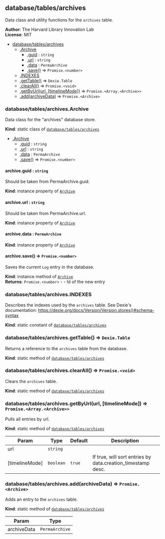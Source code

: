 <a name="module_database/tables/archives"></a>

## database/tables/archives
Data class and utility functions for the `archives` table.

**Author**: The Harvard Library Innovation Lab  
**License**: MIT  

* [database/tables/archives](#module_database/tables/archives)
    * [.Archive](#module_database/tables/archives.Archive)
        * [.guid](#module_database/tables/archives.Archive+guid) : <code>string</code>
        * [.url](#module_database/tables/archives.Archive+url) : <code>string</code>
        * [.data](#module_database/tables/archives.Archive+data) : <code>PermaArchive</code>
        * [.save()](#module_database/tables/archives.Archive+save) ⇒ <code>Promise.&lt;number&gt;</code>
    * [.INDEXES](#module_database/tables/archives.INDEXES)
    * [.getTable()](#module_database/tables/archives.getTable) ⇒ <code>Dexie.Table</code>
    * [.clearAll()](#module_database/tables/archives.clearAll) ⇒ <code>Promise.&lt;void&gt;</code>
    * [.getByUrl(url, [timelineMode])](#module_database/tables/archives.getByUrl) ⇒ <code>Promise.&lt;Array.&lt;Archive&gt;&gt;</code>
    * [.add(archiveData)](#module_database/tables/archives.add) ⇒ <code>Promise.&lt;Archive&gt;</code>

<a name="module_database/tables/archives.Archive"></a>

### database/tables/archives.Archive
Data class for the "archives" database store.

**Kind**: static class of [<code>database/tables/archives</code>](#module_database/tables/archives)  

* [.Archive](#module_database/tables/archives.Archive)
    * [.guid](#module_database/tables/archives.Archive+guid) : <code>string</code>
    * [.url](#module_database/tables/archives.Archive+url) : <code>string</code>
    * [.data](#module_database/tables/archives.Archive+data) : <code>PermaArchive</code>
    * [.save()](#module_database/tables/archives.Archive+save) ⇒ <code>Promise.&lt;number&gt;</code>

<a name="module_database/tables/archives.Archive+guid"></a>

#### archive.guid : <code>string</code>
Should be taken from PermaArchive.guid.

**Kind**: instance property of [<code>Archive</code>](#module_database/tables/archives.Archive)  
<a name="module_database/tables/archives.Archive+url"></a>

#### archive.url : <code>string</code>
Should be taken from PermaArchive.url.

**Kind**: instance property of [<code>Archive</code>](#module_database/tables/archives.Archive)  
<a name="module_database/tables/archives.Archive+data"></a>

#### archive.data : <code>PermaArchive</code>
**Kind**: instance property of [<code>Archive</code>](#module_database/tables/archives.Archive)  
<a name="module_database/tables/archives.Archive+save"></a>

#### archive.save() ⇒ <code>Promise.&lt;number&gt;</code>
Saves the current `Log` entry in the database.

**Kind**: instance method of [<code>Archive</code>](#module_database/tables/archives.Archive)  
**Returns**: <code>Promise.&lt;number&gt;</code> - - Id of the new entry  
<a name="module_database/tables/archives.INDEXES"></a>

### database/tables/archives.INDEXES
Describes the indexes used by the `archives` table. 
See Dexie's documentation: https://dexie.org/docs/Version/Version.stores()#schema-syntax

**Kind**: static constant of [<code>database/tables/archives</code>](#module_database/tables/archives)  
<a name="module_database/tables/archives.getTable"></a>

### database/tables/archives.getTable() ⇒ <code>Dexie.Table</code>
Returns a reference to the `archives` table from the database.

**Kind**: static method of [<code>database/tables/archives</code>](#module_database/tables/archives)  
<a name="module_database/tables/archives.clearAll"></a>

### database/tables/archives.clearAll() ⇒ <code>Promise.&lt;void&gt;</code>
Clears the `archives` table.

**Kind**: static method of [<code>database/tables/archives</code>](#module_database/tables/archives)  
<a name="module_database/tables/archives.getByUrl"></a>

### database/tables/archives.getByUrl(url, [timelineMode]) ⇒ <code>Promise.&lt;Array.&lt;Archive&gt;&gt;</code>
Pulls all entries by url.

**Kind**: static method of [<code>database/tables/archives</code>](#module_database/tables/archives)  

| Param | Type | Default | Description |
| --- | --- | --- | --- |
| url | <code>string</code> |  |  |
| [timelineMode] | <code>boolean</code> | <code>true</code> | If true, will sort entries by data.creation_timestamp desc. |

<a name="module_database/tables/archives.add"></a>

### database/tables/archives.add(archiveData) ⇒ <code>Promise.&lt;Archive&gt;</code>
Adds an entry to the `archives` table.

**Kind**: static method of [<code>database/tables/archives</code>](#module_database/tables/archives)  

| Param | Type |
| --- | --- |
| archiveData | <code>PermaArchive</code> | 

